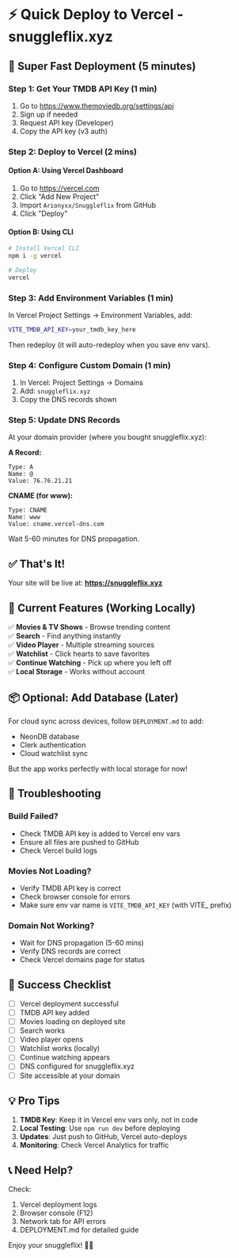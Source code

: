 # ⚡ Quick Deploy to Vercel - snuggleflix.xyz

## 🎯 Super Fast Deployment (5 minutes)

### Step 1: Get Your TMDB API Key (1 min)
1. Go to https://www.themoviedb.org/settings/api
2. Sign up if needed
3. Request API key (Developer)
4. Copy the API key (v3 auth)

### Step 2: Deploy to Vercel (2 mins)

#### Option A: Using Vercel Dashboard
1. Go to https://vercel.com
2. Click "Add New Project"
3. Import `Arionyxx/Snuggleflix` from GitHub
4. Click "Deploy"

#### Option B: Using CLI
```bash
# Install Vercel CLI
npm i -g vercel

# Deploy
vercel
```

### Step 3: Add Environment Variables (1 min)

In Vercel Project Settings → Environment Variables, add:

```bash
VITE_TMDB_API_KEY=your_tmdb_key_here
```

Then redeploy (it will auto-redeploy when you save env vars).

### Step 4: Configure Custom Domain (1 min)

1. In Vercel: Project Settings → Domains
2. Add: `snuggleflix.xyz`
3. Copy the DNS records shown

### Step 5: Update DNS Records

At your domain provider (where you bought snuggleflix.xyz):

**A Record:**
```
Type: A
Name: @
Value: 76.76.21.21
```

**CNAME (for www):**
```
Type: CNAME  
Name: www
Value: cname.vercel-dns.com
```

Wait 5-60 minutes for DNS propagation.

## ✅ That's It!

Your site will be live at: **https://snuggleflix.xyz**

## 🎨 Current Features (Working Locally)

✅ **Movies & TV Shows** - Browse trending content  
✅ **Search** - Find anything instantly  
✅ **Video Player** - Multiple streaming sources  
✅ **Watchlist** - Click hearts to save favorites  
✅ **Continue Watching** - Pick up where you left off  
✅ **Local Storage** - Works without account  

## 📦 Optional: Add Database (Later)

For cloud sync across devices, follow `DEPLOYMENT.md` to add:
- NeonDB database
- Clerk authentication
- Cloud watchlist sync

But the app works perfectly with local storage for now!

## 🔧 Troubleshooting

### Build Failed?
- Check TMDB API key is added to Vercel env vars
- Ensure all files are pushed to GitHub
- Check Vercel build logs

### Movies Not Loading?
- Verify TMDB API key is correct
- Check browser console for errors
- Make sure env var name is `VITE_TMDB_API_KEY` (with VITE_ prefix)

### Domain Not Working?
- Wait for DNS propagation (5-60 mins)
- Verify DNS records are correct
- Check Vercel domains page for status

## 🎉 Success Checklist

- [ ] Vercel deployment successful
- [ ] TMDB API key added
- [ ] Movies loading on deployed site
- [ ] Search works
- [ ] Video player opens
- [ ] Watchlist works (locally)
- [ ] Continue watching appears
- [ ] DNS configured for snuggleflix.xyz
- [ ] Site accessible at your domain

## 💡 Pro Tips

1. **TMDB Key**: Keep it in Vercel env vars only, not in code
2. **Local Testing**: Use `npm run dev` before deploying
3. **Updates**: Just push to GitHub, Vercel auto-deploys
4. **Monitoring**: Check Vercel Analytics for traffic

## 📞 Need Help?

Check:
1. Vercel deployment logs
2. Browser console (F12)
3. Network tab for API errors
4. DEPLOYMENT.md for detailed guide

Enjoy your snuggleflix! 🍿💖
